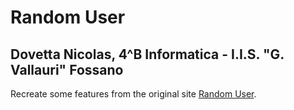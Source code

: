 # Random User
## Dovetta Nicolas, 4^B Informatica - I.I.S. "G. Vallauri" Fossano

Recreate some features from the original site [Random User](https://www.randomuser.me/).